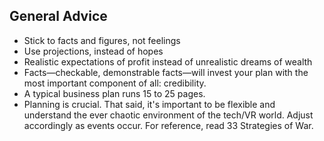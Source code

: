 ## General Advice
* Stick to facts and figures, not feelings
* Use projections, instead of hopes
* Realistic expectations of profit instead of unrealistic dreams of wealth
* Facts—checkable, demonstrable facts—will invest your plan with the most important component of all: credibility.
* A typical business plan runs 15 to 25 pages.
* Planning is crucial. That said, it's important to be flexible and understand the ever chaotic environment of the tech/VR world. Adjust accordingly as events occur. For reference, read 33 Strategies of War.
